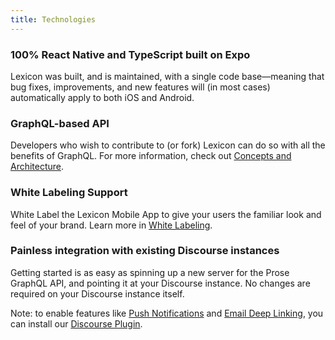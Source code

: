 ```yaml
---
title: Technologies
---
```


### 100% React Native and TypeScript built on Expo

Lexicon was built, and is maintained, with a single code base—meaning that bug fixes, improvements, and new features will (in most cases) automatically apply to both iOS and Android.

### GraphQL-based API

Developers who wish to contribute to (or fork) Lexicon can do so with all the benefits of GraphQL. For more information, check out [Concepts and Architecture](concepts#prose-discourse-through-graphql).

### White Labeling Support

White Label the Lexicon Mobile App to give your users the familiar look and feel of your brand. Learn more in [White Labeling](white-labeling).

### Painless integration with existing Discourse instances

Getting started is as easy as spinning up a new server for the Prose GraphQL API, and pointing it at your Discourse instance. No changes are required on your Discourse instance itself.

Note: to enable features like [Push Notifications](./push-notifications) and [Email Deep Linking](./email-deep-linking/intro.md), you can install our [Discourse Plugin](./discourse-plugin.md).
